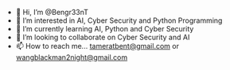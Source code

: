 - 👋 Hi, I’m @Bengr33nT
- 👀 I’m interested in AI, Cyber Security and Python Programming
- 🌱 I’m currently learning AI, Python and Cyber Security
- 💞️ I’m looking to collaborate on Cyber Security and AI
- 📫 How to reach me... tameratbent@gmail.com or wangblackman2night@gmail.com

<!---
Bengr33nT/Bengr33nT is a ✨ special ✨ repository because its `README.md` (this file) appears on your GitHub profile.
You can click the Preview link to take a look at your changes.
--->
